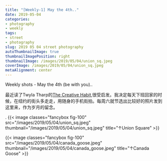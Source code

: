 ```yaml
---
title: "[Weekly-1] May the 4th.."
date: 2019-05-04
categories:
- photography
- weekly
tags:
- street
- photography
slug: 2019 05 04 street photography
autoThumbnailImage: true
thumbnailImagePosition: right
thumbnailImage: /images/2019/05/04/union_sq.jpeg
coverImage: /images/2019/05/04/union_sq.jpeg
metaAlignment: center
---
```


Weekly shots - May the 4th (be with you)..
<!--more-->

最近读了Twyla Tharp的[The Creative Habit](https://www.goodreads.com/book/show/254799.The_Creative_Habit),很受启发。我决定每天下班回家的时候，在纽约的街头多走走，用随身的手机街拍。每周六就节选出比较好的照片发到这里来，作为岁月的留念。

.
{{< image classes="fancybox fig-100" src="/images/2019/05/04/union_sq.jpeg" thumbnail="/images/2019/05/04/union_sq.jpeg" title="↑Union Square" >}}

{{< image classes="fancybox fig-100" src="/images/2019/05/04/canada_goose.jpeg" thumbnail="/images/2019/05/04/canada_goose.jpeg" title="↑Canada Goose" >}}